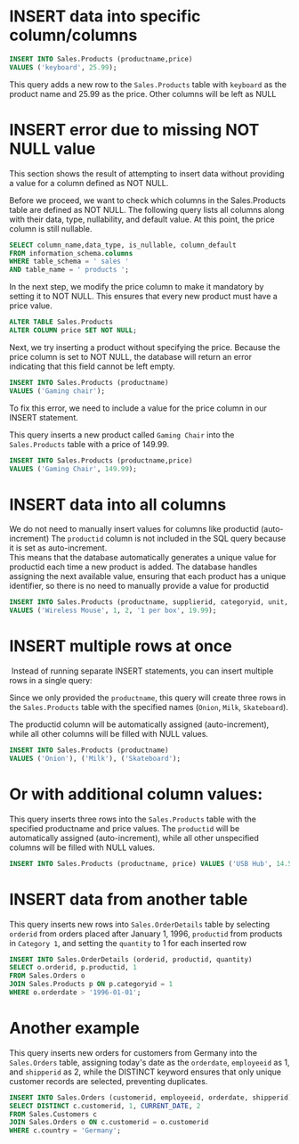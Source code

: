 # INSERT data into specific column/columns

```sql
INSERT INTO Sales.Products (productname,price)
VALUES ('keyboard', 25.99);
```
This query adds a new row to the `Sales.Products` table with `keyboard` as the product name and 25.99 as the price. Other columns will be left as NULL 

# INSERT error due to missing NOT NULL value

This section shows the result of attempting to insert data without providing a value for a column defined as NOT NULL. 

Before we proceed, we want to check which columns in the Sales.Products table are defined as NOT NULL. The following query lists all columns along with their data, type, nullability, and default value. At this point, the price column is still nullable. 

```sql
SELECT column_name,data_type, is_nullable, column_default
FROM information_schema.columns 
WHERE table_schema = ' sales ' 
AND table_name = ' products '; 
```

In the next step, we modify the price column to make it mandatory by setting it to NOT NULL. This ensures that every new product must have a price value. 

```sql
ALTER TABLE Sales.Products 
ALTER COLUMN price SET NOT NULL;
```
 Next, we try inserting a product without specifying the price. Because the price column is set to NOT NULL, the database will return an error indicating that this field cannot be left empty. 

 ```sql
 INSERT INTO Sales.Products (productname)
 VALUES ('Gaming chair');
 ```

 To fix this error, we need to include a value for the price column in our INSERT statement. 

 This query inserts a new product called `Gaming Chair` into the `Sales.Products` table with a price of 149.99. 

 ```sql
INSERT INTO Sales.Products (productname,price) 
VALUES ('Gaming Chair', 149.99); 
```

# INSERT data into all columns

 We do not need to manually insert values for columns like productid (auto-increment) 
 The `productid` column is not included in the SQL query because it is set as auto-increment.  
 This means that the database automatically generates a unique value for productid each time a new product is added.
 The database handles assigning the next available value, ensuring that each product has a unique identifier, so there is no need to manually provide a value for productid 

 ```sql
INSERT INTO Sales.Products (productname, supplierid, categoryid, unit, price)  
VALUES ('Wireless Mouse', 1, 2, '1 per box', 19.99); 
```

# INSERT multiple rows at once

 Instead of running separate INSERT statements, you can insert multiple rows in a single query:

 Since we only provided the `productname`, this query will create three rows in the `Sales.Products` table with the specified names (`Onion`, `Milk`, `Skateboard`).

 The productid column will be automatically assigned (auto-increment), while all other columns will be filled with NULL values. 

 ```sql
INSERT INTO Sales.Products (productname)  
VALUES ('Onion'), ('Milk'), ('Skateboard'); 
```

# Or with additional column values:

This query inserts three rows into the `Sales.Products` table with the specified productname and price values. 
The `productid` will be automatically assigned (auto-increment), while all other unspecified columns will be filled with NULL values. 

```sql
INSERT INTO Sales.Products (productname, price) VALUES ('USB Hub', 14.50), ('HDMI Cable', 8.75), ('External SSD', 120.00); 
```

# INSERT data from another table

This query inserts new rows into `Sales.OrderDetails` table  by selecting `orderid` from orders placed after January 1, 1996, `productid` from products in `Category 1`, and setting the `quantity` to 1 for each inserted row 

```sql
INSERT INTO Sales.OrderDetails (orderid, productid, quantity) 
SELECT o.orderid, p.productid, 1 
FROM Sales.Orders o 
JOIN Sales.Products p ON p.categoryid = 1  
WHERE o.orderdate > '1996-01-01'; 
```

# Another example

This query inserts new orders for customers from Germany into the `Sales.Orders` table, assigning today's date as the `orderdate`, `employeeid` as 1, and `shipperid` as 2, while the DISTINCT keyword ensures that only unique customer records are selected, preventing duplicates. 

```sql
INSERT INTO Sales.Orders (customerid, employeeid, orderdate, shipperid)   
SELECT DISTINCT c.customerid, 1, CURRENT_DATE, 2   
FROM Sales.Customers c   
JOIN Sales.Orders o ON c.customerid = o.customerid  
WHERE c.country = 'Germany'; 
```